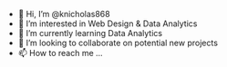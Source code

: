 - 👋 Hi, I’m @knicholas868
- 👀 I’m interested in Web Design & Data Analytics
- 🌱 I’m currently learning Data Analytics
- 💞️ I’m looking to collaborate on potential new projects
- 📫 How to reach me ...

<!---
knicholas868/knicholas868 is a ✨ special ✨ repository because its `README.md` (this file) appears on your GitHub profile.
You can click the Preview link to take a look at your changes.
--->

